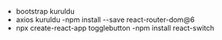 - bootstrap kuruldu
- axios kuruldu
-npm install --save react-router-dom@6
- npx create-react-app togglebutton
-npm install react-switch
